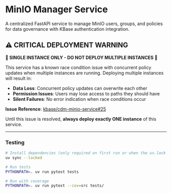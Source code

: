 # MinIO Manager Service

A centralized FastAPI service to manage MinIO users, groups, and policies for data governance with KBase authentication integration.

## ⚠️ **CRITICAL DEPLOYMENT WARNING**

**🚨 SINGLE INSTANCE ONLY - DO NOT DEPLOY MULTIPLE INSTANCES 🚨**

This service has a known race condition issue with concurrent policy updates when multiple instances are running. Deploying multiple instances will result in:

- **Data Loss**: Concurrent policy updates can overwrite each other
- **Permission Issues**: Users may lose access to paths they should have  
- **Silent Failures**: No error indication when race conditions occur

**Issue Reference**: [kbase/cdm-minio-service#25](https://github.com/kbase/cdm-minio-service/issues/25)

Until this issue is resolved, **always deploy exactly ONE instance** of this service.

---



### Testing

```bash
# Install dependencies (only required on first run or when the uv.lock file changes)
uv sync --locked

# Run tests
PYTHONPATH=. uv run pytest tests

# Run with coverage
PYTHONPATH=. uv run pytest --cov=src tests/
```
